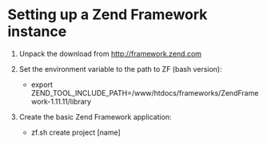 Setting up a Zend Framework instance
================

1. Unpack the download from http://framework.zend.com

2. Set the environment variable to the path to ZF (bash version):
	- export ZEND_TOOL_INCLUDE_PATH=/www/htdocs/frameworks/ZendFramework-1.11.11/library

3. Create the basic Zend Framework application:
	- zf.sh create project [name] 
